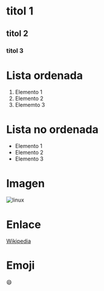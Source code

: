# titol 1
## titol 2
### titol 3

# Lista ordenada
1. Elemento 1
2. Elemento 2
3. Elememto 3

# Lista no ordenada
- Elemento 1
- Elemento 2
- Elemento 3

# Imagen
![linux](https://upload.wikimedia.org/wikipedia/commons/thumb/3/35/Tux.svg/1200px-Tux.svg.png)

# Enlace
[Wikipedia](https://es.wikipedia.org/wiki/N%C3%BAcleo_Linux)

# Emoji
:smile: 
